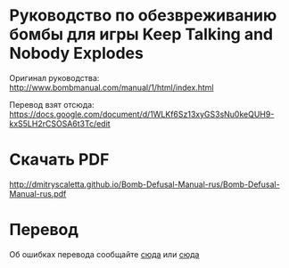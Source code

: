 # Руководство по обезвреживанию бомбы для игры Keep Talking and Nobody Explodes

Оригинал руководства:  
http://www.bombmanual.com/manual/1/html/index.html

Перевод взят отсюда:  
https://docs.google.com/document/d/1WLKf6Sz13xyGS3sNu0keQUH9-kxS5LH2rCSOSA6t3Tc/edit

# Скачать PDF
http://dmitryscaletta.github.io/Bomb-Defusal-Manual-rus/Bomb-Defusal-Manual-rus.pdf

# Перевод
Об ошибках перевода сообщайте [сюда](http://rutracker.org/forum/viewtopic.php?p=68951948) или [сюда](https://github.com/DmitryScaletta/Bomb-Defusal-Manual-rus/issues)
